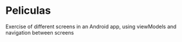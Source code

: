 ﻿# Peliculas
Exercise of different screens in an Android app, using viewModels and navigation between screens
